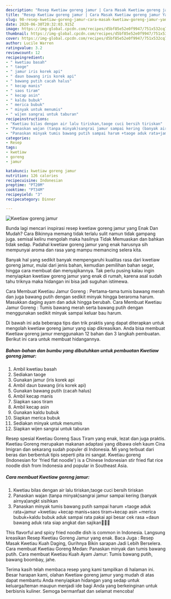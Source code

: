 ```yaml
---
description: "Resep Kwetiaw goreng jamur | Cara Masak Kwetiaw goreng jamur Yang Mudah Dan Praktis"
title: "Resep Kwetiaw goreng jamur | Cara Masak Kwetiaw goreng jamur Yang Mudah Dan Praktis"
slug: 98-resep-kwetiaw-goreng-jamur-cara-masak-kwetiaw-goreng-jamur-yang-mudah-dan-praktis
date: 2020-06-30T20:32:03.915Z
image: https://img-global.cpcdn.com/recipes/d5bf85e52e0f9947/751x532cq70/kwetiaw-goreng-jamur-foto-resep-utama.jpg
thumbnail: https://img-global.cpcdn.com/recipes/d5bf85e52e0f9947/751x532cq70/kwetiaw-goreng-jamur-foto-resep-utama.jpg
cover: https://img-global.cpcdn.com/recipes/d5bf85e52e0f9947/751x532cq70/kwetiaw-goreng-jamur-foto-resep-utama.jpg
author: Lucile Warren
ratingvalue: 3.2
reviewcount: 12
recipeingredient:
- " kwetiau basah"
- " taoge"
- " jamur iris korek api"
- " daun bawang iris korek api"
- " bawang putih cacah halus"
- " kecap manis"
- " saos tiram"
- " kecap asin"
- " kaldu bubuk"
- " merica bubuk"
- " minyak untuk menumis"
- " wijen sangrai untuk taburan"
recipeinstructions:
- "Kwetiau bilas dengan air lalu tiriskan,taoge cuci bersih tiriskan"
- "Panaskan wajan (tanpa minyak)sangrai jamur sampai kering (banyak airnya)angkt sisihkan"
- "Panaskan minyak tumis bawang putih sampai harum +taoge aduk rata+jamur +kwetiau +kecap manis+saos tiram+kecap asin +merica bubuk+kaldu bubuk aduk sampai rata pakai api besar cek rasa +daun bawang aduk rata siap angkat dan sajikan🥰🥰🥰"
categories:
- Resep
tags:
- kwetiaw
- goreng
- jamur

katakunci: kwetiaw goreng jamur 
nutrition: 126 calories
recipecuisine: Indonesian
preptime: "PT20M"
cooktime: "PT34M"
recipeyield: "3"
recipecategory: Dinner

---
```



![Kwetiaw goreng jamur](https://img-global.cpcdn.com/recipes/d5bf85e52e0f9947/751x532cq70/kwetiaw-goreng-jamur-foto-resep-utama.jpg)

Bunda lagi mencari inspirasi resep kwetiaw goreng jamur yang Enak Dan Mudah? Cara Bikinnya memang tidak terlalu sulit namun tidak gampang juga. semisal keliru mengolah maka hasilnya Tidak Memuaskan dan bahkan tidak sedap. Padahal kwetiaw goreng jamur yang enak harusnya sih mempunyai aroma dan rasa yang mampu memancing selera kita.

Banyak hal yang sedikit banyak mempengaruhi kualitas rasa dari kwetiaw goreng jamur, mulai dari jenis bahan, kemudian pemilihan bahan segar, hingga cara membuat dan menyajikannya. Tak perlu pusing kalau ingin menyiapkan kwetiaw goreng jamur yang enak di rumah, karena asal sudah tahu triknya maka hidangan ini bisa jadi suguhan istimewa.

Cara Membuat Kwetiau Jamur Goreng : Pertama-tama tumis bawang merah dan juga bawang putih dengan sedikit minyak hingga beraroma harum. Masukkan daging ayam dan aduk hingga berubah. Cara Membuat Kwetiau Jamur Goreng : Tumis bawang merah serta bawang putih dengan menggunakan sedikit minyak sampai keluar bau harum.


Di bawah ini ada beberapa tips dan trik praktis yang dapat diterapkan untuk mengolah kwetiaw goreng jamur yang siap dikreasikan. Anda bisa membuat Kwetiaw goreng jamur menggunakan 12 bahan dan 3 langkah pembuatan. Berikut ini cara untuk membuat hidangannya.

<!--inarticleads1-->

##### Bahan-bahan dan bumbu yang dibutuhkan untuk pembuatan Kwetiaw goreng jamur:

1. Ambil  kwetiau basah
1. Sediakan  taoge
1. Gunakan  jamur (iris korek api
1. Ambil  daun bawang (iris korek api)
1. Gunakan  bawang putih (cacah halus)
1. Ambil  kecap manis
1. Siapkan  saos tiram
1. Ambil  kecap asin
1. Gunakan  kaldu bubuk
1. Siapkan  merica bubuk
1. Sediakan  minyak untuk menumis
1. Siapkan  wijen sangrai untuk taburan


Resep spesial Kwetiau Goreng Saus Tiram yang enak, lezat dan juga praktis. Kwetiau Goreng merupakan makanan adaptasi yang dibawa oleh kaum Cina Imigran dan sekarang sudah populer di Indonesia. Mi yang terbuat dari beras dan berbentuk tipis seperti pita ini sangat. Kwetiau goreng (Indonesian for &#39;fried flat noodle&#39;) is a Chinese Indonesian stir fried flat rice noodle dish from Indonesia and popular in Southeast Asia. 

<!--inarticleads2-->

##### Cara membuat Kwetiaw goreng jamur:

1. Kwetiau bilas dengan air lalu tiriskan,taoge cuci bersih tiriskan
1. Panaskan wajan (tanpa minyak)sangrai jamur sampai kering (banyak airnya)angkt sisihkan
1. Panaskan minyak tumis bawang putih sampai harum +taoge aduk rata+jamur +kwetiau +kecap manis+saos tiram+kecap asin +merica bubuk+kaldu bubuk aduk sampai rata pakai api besar cek rasa +daun bawang aduk rata siap angkat dan sajikan🥰🥰🥰


This flavorful and spicy fried noodle dish is common in Indonesia. Langsung kreasikan Resep Kwetiau Goreng Jamur yang enak. Baca Juga : Resep Masak Kwetiau Kuah Daging, Gurihnya Bikin sarapan Jadi Lebih Berselera. Cara membuat Kwetiau Goreng Medan: Panaskan minyak dan tumis bawang putih. Cara membuat Kwetiau Kuah Ayam Jamur: Tumis bawang putih, bawang boombay, jahe. 

Terima kasih telah membaca resep yang kami tampilkan di halaman ini. Besar harapan kami, olahan Kwetiaw goreng jamur yang mudah di atas dapat membantu Anda menyiapkan hidangan yang sedap untuk keluarga/teman maupun menjadi ide bagi Anda yang berkeinginan untuk berbisnis kuliner. Semoga bermanfaat dan selamat mencoba!
